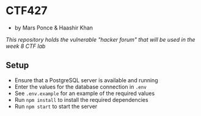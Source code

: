# CTF427
- by Mars Ponce & Haashir Khan

_This repository holds the vulnerable "hacker forum" that will be used in the week 8 CTF lab_

## Setup

- Ensure that a PostgreSQL server is available and running
- Enter the values for the database connection in `.env`
- See `.env.example` for an example of the required values
- Run `npm install` to install the required dependencies
- Run `npm start` to start the server
